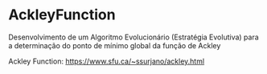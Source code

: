 # AckleyFunction
Desenvolvimento de um Algoritmo Evolucionário (Estratégia Evolutiva) para a determinação do ponto de mínimo global da função de Ackley

Ackley Function: https://www.sfu.ca/~ssurjano/ackley.html
